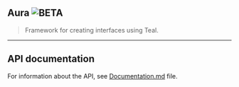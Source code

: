 ## Aura ![BETA](https://img.shields.io/static/v1?label=stage&message=beta&color=orange)
> Framework for creating interfaces using Teal.

---

## API documentation
For information about the API, see [Documentation.md](Documentation.md) file.  